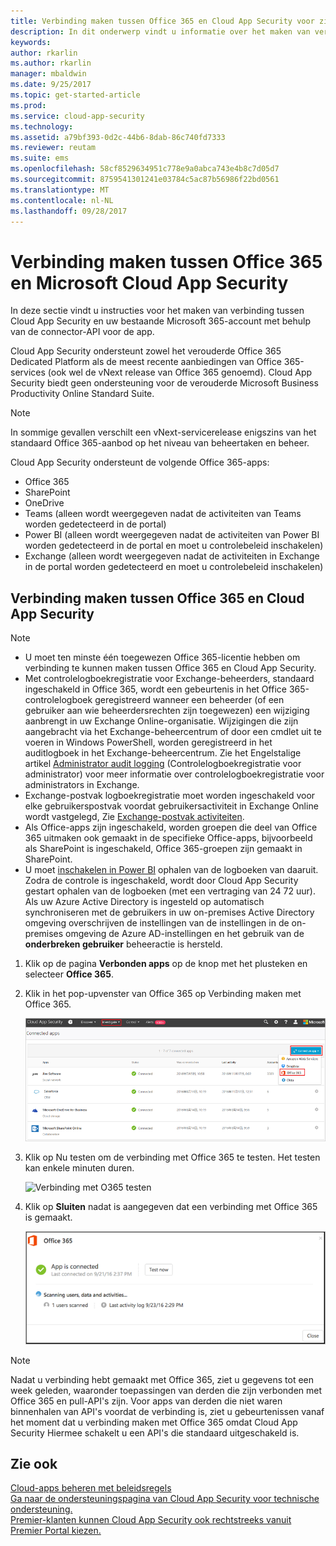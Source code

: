 ```yaml
---
title: Verbinding maken tussen Office 365 en Cloud App Security voor zichtbaarheid en gebruikscontrole | Microsoft Docs
description: In dit onderwerp vindt u informatie over het maken van verbinding tussen Office 365 en Cloud App Security via de API-connector.
keywords: 
author: rkarlin
ms.author: rkarlin
manager: mbaldwin
ms.date: 9/25/2017
ms.topic: get-started-article
ms.prod: 
ms.service: cloud-app-security
ms.technology: 
ms.assetid: a79bf393-0d2c-44b6-8dab-86c740fd7333
ms.reviewer: reutam
ms.suite: ems
ms.openlocfilehash: 58cf8529634951c778e9a0abca743e4b8c7d05d7
ms.sourcegitcommit: 8759541301241e03784c5ac87b56986f22bd0561
ms.translationtype: MT
ms.contentlocale: nl-NL
ms.lasthandoff: 09/28/2017
---
```

# <a name="connect-office-365-to-microsoft-cloud-app-security"></a>Verbinding maken tussen Office 365 en Microsoft Cloud App Security
In deze sectie vindt u instructies voor het maken van verbinding tussen Cloud App Security en uw bestaande Microsoft 365-account met behulp van de connector-API voor de app.  
  
Cloud App Security ondersteunt zowel het verouderde Office 365 Dedicated Platform als de meest recente aanbiedingen van Office 365-services (ook wel de vNext release van Office 365 genoemd).  Cloud App Security biedt geen ondersteuning voor de verouderde Microsoft Business Productivity Online Standard Suite. 

> [!NOTE]
> In sommige gevallen verschilt een vNext-servicerelease enigszins van het standaard Office 365-aanbod op het niveau van beheertaken en beheer.

Cloud App Security ondersteunt de volgende Office 365-apps:

- Office 365
- SharePoint
- OneDrive
- Teams (alleen wordt weergegeven nadat de activiteiten van Teams worden gedetecteerd in de portal)
- Power BI (alleen wordt weergegeven nadat de activiteiten van Power BI worden gedetecteerd in de portal en moet u controlebeleid inschakelen)
- Exchange (alleen wordt weergegeven nadat de activiteiten in Exchange in de portal worden gedetecteerd en moet u controlebeleid inschakelen)

 
## <a name="how-to-connect-office-365-to-cloud-app-security"></a>Verbinding maken tussen Office 365 en Cloud App Security  
  
> [!NOTE]
>- U moet ten minste één toegewezen Office 365-licentie hebben om verbinding te kunnen maken tussen Office 365 en Cloud App Security.
>-  Met controlelogboekregistratie voor Exchange-beheerders, standaard ingeschakeld in Office 365, wordt een gebeurtenis in het Office 365-controlelogboek geregistreerd wanneer een beheerder (of een gebruiker aan wie beheerdersrechten zijn toegewezen) een wijziging aanbrengt in uw Exchange Online-organisatie. Wijzigingen die zijn aangebracht via het Exchange-beheercentrum of door een cmdlet uit te voeren in Windows PowerShell, worden geregistreerd in het auditlogboek in het Exchange-beheercentrum. Zie het Engelstalige artikel [Administrator audit logging](http://go.microsoft.com/fwlink/p/?LinkID=619225) (Controlelogboekregistratie voor administrator) voor meer informatie over controlelogboekregistratie voor administrators in Exchange.
>- Exchange-postvak logboekregistratie moet worden ingeschakeld voor elke gebruikerspostvak voordat gebruikersactiviteit in Exchange Online wordt vastgelegd, Zie [Exchange-postvak activiteiten](https://support.office.com/article/Search-the-audit-log-in-the-Office-365-Security-Compliance-Center-0d4d0f35-390b-4518-800e-0c7ec95e946c).
>- Als Office-apps zijn ingeschakeld, worden groepen die deel van Office 365 uitmaken ook gemaakt in de specifieke Office-apps, bijvoorbeeld als SharePoint is ingeschakeld, Office 365-groepen zijn gemaakt in SharePoint.
>- U moet [inschakelen in Power BI](https://powerbi.microsoft.com/documentation/powerbi-admin-auditing/) ophalen van de logboeken van daaruit. Zodra de controle is ingeschakeld, wordt door Cloud App Security gestart ophalen van de logboeken (met een vertraging van 24 72 uur).
> Als uw Azure Active Directory is ingesteld op automatisch synchroniseren met de gebruikers in uw on-premises Active Directory omgeving overschrijven de instellingen van de instellingen in de on-premises omgeving de Azure AD-instellingen en het gebruik van de **onderbreken gebruiker** beheeractie is hersteld. 
 
1.  Klik op de pagina **Verbonden apps** op de knop met het plusteken en selecteer **Office 365**.  

2.  Klik in het pop-upvenster van Office 365 op Verbinding maken met Office 365.

      ![Verbinding maken met 0365](./media/connect-0365.png) 
 
3.  Klik op Nu testen om de verbinding met Office 365 te testen. Het testen kan enkele minuten duren.
  
    ![Verbinding met O365 testen](./media/o365-test-connection.png) 
 
4.   Klik op **Sluiten** nadat is aangegeven dat een verbinding met Office 365 is gemaakt.
  
     ![Verbonden met O365](./media/o365-connected.png) 

> [!NOTE] 
> Nadat u verbinding hebt gemaakt met Office 365, ziet u gegevens tot een week geleden, waaronder toepassingen van derden die zijn verbonden met Office 365 en pull-API's zijn. Voor apps van derden die niet waren binnenhalen van API's voordat de verbinding is, ziet u gebeurtenissen vanaf het moment dat u verbinding maken met Office 365 omdat Cloud App Security Hiermee schakelt u een API's die standaard uitgeschakeld is.

## <a name="see-also"></a>Zie ook  
[Cloud-apps beheren met beleidsregels](control-cloud-apps-with-policies.md)   
[Ga naar de ondersteuningspagina van Cloud App Security voor technische ondersteuning.](http://support.microsoft.com/oas/default.aspx?prid=16031)   
[Premier-klanten kunnen Cloud App Security ook rechtstreeks vanuit Premier Portal kiezen.](https://premier.microsoft.com/)  
  
  